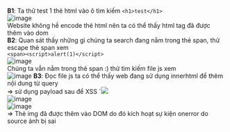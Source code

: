 **B1**: Ta thử test 1 thẻ html vào ô tìm kiếm `<h1>test</h1>`  
![image](https://github.com/user-attachments/assets/f39a001a-dd3a-4627-8b75-f47c55a446a1)  
Website không hề encode thẻ html nên ta có thể thấy html tag đã được thêm vào dom  
**B2**: Quan sát thấy những gì chúng ta search đang nằm trong thẻ span, thử escape thẻ span xem  
`<span><script>alert(1)</script>`  
![image](https://github.com/user-attachments/assets/690787d7-b46c-44f6-8c6a-a17abf17b57f)  
Chúng ta vẫn nằm trong thẻ span :) thử tìm kiếm file js xem  
![image](https://github.com/user-attachments/assets/ab806143-9d23-401b-b0f0-e2eccff04eb0)
**B3**: Đọc file js ta có thể thấy web đang sử dụng innerhtml để thêm nội dung từ query  
=> sử dụng payload sau để XSS `<img src=1 onerror="alert(1)">  
![image](https://github.com/user-attachments/assets/16a1b4b5-8c5d-4da9-a21d-de306dcd793e)  
![image](https://github.com/user-attachments/assets/9d797ae2-8d1d-41ec-a485-9f62b54ae66b)  
=> Thẻ img đã được thêm vào DOM do đó kích hoạt sự kiện onerror do source ảnh bị sai 






